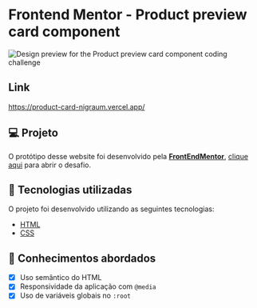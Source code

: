 # Frontend Mentor - Product preview card component

![Design preview for the Product preview card component coding challenge](https://user-images.githubusercontent.com/102248990/180809804-2cab7e74-2290-4db8-9816-39a762313ac4.jpg)

## Link
https://product-card-nigraum.vercel.app/

## 💻 Projeto

O protótipo desse website foi desenvolvido pela [**FrontEndMentor**](https://www.frontendmentor.io/), [clique aqui](https://www.frontendmentor.io/challenges/product-preview-card-component-GO7UmttRfa) para abrir o desafio.

## 🚀 Tecnologias utilizadas

O projeto foi desenvolvido utilizando as seguintes tecnologias:

- [HTML](https://html.com/)
- [CSS](https://www.w3schools.com/css/css_website_layout.asp)

## 📝 Conhecimentos abordados

- [x] Uso semântico do HTML
- [x] Responsividade da aplicação com `@media`
- [x] Uso de variáveis globais no `:root`
